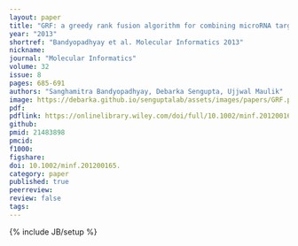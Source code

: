 ```yaml
---
layout: paper
title: "GRF: a greedy rank fusion algorithm for combining microRNA target orderings"
year: "2013"
shortref: "Bandyopadhyay et al. Molecular Informatics 2013"
nickname:
journal: "Molecular Informatics"
volume: 32
issue: 8
pages: 685-691
authors: "Sanghamitra Bandyopadhyay, Debarka Sengupta, Ujjwal Maulik"
image: https://debarka.github.io/senguptalab/assets/images/papers/GRF.png
pdf:
pdflink: https://onlinelibrary.wiley.com/doi/full/10.1002/minf.201200165
github:
pmid: 21483898
pmcid:
f1000:
figshare:
doi: 10.1002/minf.201200165.
category: paper
published: true
peerreview:
review: false
tags:
---
```

{% include JB/setup %}
